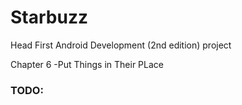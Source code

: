 # Starbuzz
Head First Android Development (2nd edition) project

Chapter 6 -Put Things in Their PLace

### TODO:
